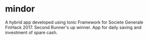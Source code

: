 # mindor

A hybrid app developed using Ionic Framework for Societe Generale FinHack 2017. 
Second Runner's up winner.
App for daily saving and investment of spare cash.